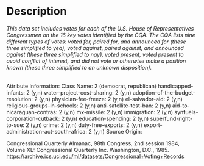 # Description
###### This data set includes votes for each of the U.S. House of Representatives Congressmen on the 16 key votes identified by the CQA. The CQA lists nine different types of votes: voted for, paired for, and announced for (these three simplified to yea), voted against, paired against, and announced against (these three simplified to nay), voted present, voted present to avoid conflict of interest, and did not vote or otherwise make a position known (these three simplified to an unknown disposition).

Attribute Information:
Class Name: 2 (democrat, republican)
handicapped-infants: 2 (y,n)
water-project-cost-sharing: 2 (y,n)
adoption-of-the-budget-resolution: 2 (y,n)
physician-fee-freeze: 2 (y,n)
el-salvador-aid: 2 (y,n)
religious-groups-in-schools: 2 (y,n)
anti-satellite-test-ban: 2 (y,n)
aid-to-nicaraguan-contras: 2 (y,n)
mx-missile: 2 (y,n)
immigration: 2 (y,n)
synfuels-corporation-cutback: 2 (y,n)
education-spending: 2 (y,n)
superfund-right-to-sue: 2 (y,n)
crime: 2 (y,n)
duty-free-exports: 2 (y,n)
export-administration-act-south-africa: 2 (y,n)
Source
Origin:

Congressional Quarterly Almanac, 98th Congress, 2nd session 1984, Volume XL: Congressional Quarterly Inc. Washington, D.C., 1985.
https://archive.ics.uci.edu/ml/datasets/Congressional+Voting+Records
